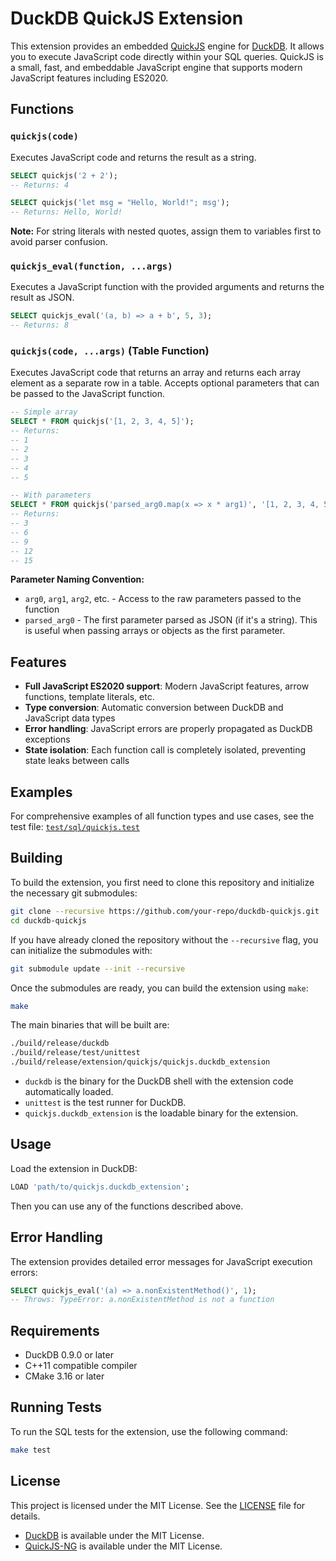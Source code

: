 
# DuckDB QuickJS Extension

This extension provides an embedded [QuickJS](https://github.com/quickjs-ng/quickjs) engine for [DuckDB](https://duckdb.org/). It allows you to execute JavaScript code directly within your SQL queries. QuickJS is a small, fast, and embeddable JavaScript engine that supports modern JavaScript features including ES2020.

## Functions

### `quickjs(code)`
Executes JavaScript code and returns the result as a string.

```sql
SELECT quickjs('2 + 2');
-- Returns: 4

SELECT quickjs('let msg = "Hello, World!"; msg');
-- Returns: Hello, World!
```

**Note:** For string literals with nested quotes, assign them to variables first to avoid parser confusion.

### `quickjs_eval(function, ...args)`
Executes a JavaScript function with the provided arguments and returns the result as JSON.

```sql
SELECT quickjs_eval('(a, b) => a + b', 5, 3);
-- Returns: 8
```

### `quickjs(code, ...args)` (Table Function)
Executes JavaScript code that returns an array and returns each array element as a separate row in a table. Accepts optional parameters that can be passed to the JavaScript function.

```sql
-- Simple array
SELECT * FROM quickjs('[1, 2, 3, 4, 5]');
-- Returns:
-- 1
-- 2
-- 3
-- 4
-- 5

-- With parameters
SELECT * FROM quickjs('parsed_arg0.map(x => x * arg1)', '[1, 2, 3, 4, 5]', 3);
-- Returns:
-- 3
-- 6
-- 9
-- 12
-- 15
```

**Parameter Naming Convention:**
- `arg0`, `arg1`, `arg2`, etc. - Access to the raw parameters passed to the function
- `parsed_arg0` - The first parameter parsed as JSON (if it's a string). This is useful when passing arrays or objects as the first parameter.

## Features

- **Full JavaScript ES2020 support**: Modern JavaScript features, arrow functions, template literals, etc.
- **Type conversion**: Automatic conversion between DuckDB and JavaScript data types
- **Error handling**: JavaScript errors are properly propagated as DuckDB exceptions
- **State isolation**: Each function call is completely isolated, preventing state leaks between calls

## Examples

For comprehensive examples of all function types and use cases, see the test file: [`test/sql/quickjs.test`](test/sql/quickjs.test)

## Building

To build the extension, you first need to clone this repository and initialize the necessary git submodules:

```sh
git clone --recursive https://github.com/your-repo/duckdb-quickjs.git
cd duckdb-quickjs
```

If you have already cloned the repository without the `--recursive` flag, you can initialize the submodules with:
```sh
git submodule update --init --recursive
```

Once the submodules are ready, you can build the extension using `make`:

```sh
make
```

The main binaries that will be built are:
```sh
./build/release/duckdb
./build/release/test/unittest
./build/release/extension/quickjs/quickjs.duckdb_extension
```
- `duckdb` is the binary for the DuckDB shell with the extension code automatically loaded.
- `unittest` is the test runner for DuckDB.
- `quickjs.duckdb_extension` is the loadable binary for the extension.

## Usage

Load the extension in DuckDB:

```sql
LOAD 'path/to/quickjs.duckdb_extension';
```

Then you can use any of the functions described above.

## Error Handling

The extension provides detailed error messages for JavaScript execution errors:

```sql
SELECT quickjs_eval('(a) => a.nonExistentMethod()', 1);
-- Throws: TypeError: a.nonExistentMethod is not a function
```

## Requirements

- DuckDB 0.9.0 or later
- C++11 compatible compiler
- CMake 3.16 or later

## Running Tests

To run the SQL tests for the extension, use the following command:

```sh
make test
```

## License

This project is licensed under the MIT License. See the [LICENSE](./LICENSE) file for details.

- [DuckDB](https://github.com/duckdb/duckdb) is available under the MIT License.
- [QuickJS-NG](https://github.com/quickjs-ng/quickjs) is available under the MIT License.
